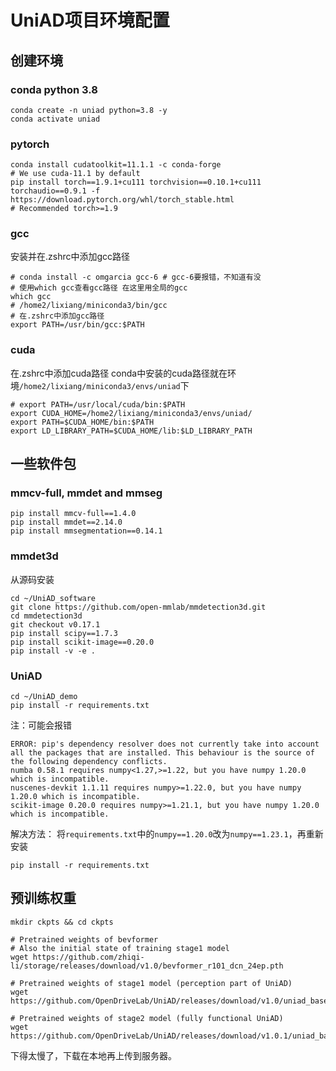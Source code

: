# UniAD项目环境配置

## 创建环境

### conda python 3.8

```shell
conda create -n uniad python=3.8 -y
conda activate uniad
```

### pytorch

```shell
conda install cudatoolkit=11.1.1 -c conda-forge
# We use cuda-11.1 by default
pip install torch==1.9.1+cu111 torchvision==0.10.1+cu111 torchaudio==0.9.1 -f https://download.pytorch.org/whl/torch_stable.html
# Recommended torch>=1.9
```
### gcc
安装并在.zshrc中添加gcc路径

```shell
# conda install -c omgarcia gcc-6 # gcc-6要报错，不知道有没
# 使用which gcc查看gcc路径 在这里用全局的gcc
which gcc
# /home2/lixiang/miniconda3/bin/gcc
# 在.zshrc中添加gcc路径
export PATH=/usr/bin/gcc:$PATH
```
### cuda
在.zshrc中添加cuda路径
conda中安装的cuda路径就在环境`/home2/lixiang/miniconda3/envs/uniad`下

```shell
# export PATH=/usr/local/cuda/bin:$PATH
export CUDA_HOME=/home2/lixiang/miniconda3/envs/uniad/
export PATH=$CUDA_HOME/bin:$PATH
export LD_LIBRARY_PATH=$CUDA_HOME/lib:$LD_LIBRARY_PATH
```

## 一些软件包

### mmcv-full, mmdet and mmseg
```shell
pip install mmcv-full==1.4.0
pip install mmdet==2.14.0
pip install mmsegmentation==0.14.1
```

### mmdet3d
从源码安装
```
cd ~/UniAD_software
git clone https://github.com/open-mmlab/mmdetection3d.git
cd mmdetection3d
git checkout v0.17.1
pip install scipy==1.7.3
pip install scikit-image==0.20.0
pip install -v -e .
```

### UniAD
```shell 
cd ~/UniAD_demo
pip install -r requirements.txt
```

注：可能会报错
```shell
ERROR: pip's dependency resolver does not currently take into account all the packages that are installed. This behaviour is the source of the following dependency conflicts.
numba 0.58.1 requires numpy<1.27,>=1.22, but you have numpy 1.20.0 which is incompatible.
nuscenes-devkit 1.1.11 requires numpy>=1.22.0, but you have numpy 1.20.0 which is incompatible.
scikit-image 0.20.0 requires numpy>=1.21.1, but you have numpy 1.20.0 which is incompatible.
```
解决方法：
将`requirements.txt`中的`numpy==1.20.0`改为`numpy==1.23.1`，再重新安装
```shell
pip install -r requirements.txt
```

## 预训练权重

```shell
mkdir ckpts && cd ckpts

# Pretrained weights of bevformer
# Also the initial state of training stage1 model
wget https://github.com/zhiqi-li/storage/releases/download/v1.0/bevformer_r101_dcn_24ep.pth

# Pretrained weights of stage1 model (perception part of UniAD)
wget https://github.com/OpenDriveLab/UniAD/releases/download/v1.0/uniad_base_track_map.pth

# Pretrained weights of stage2 model (fully functional UniAD)
wget https://github.com/OpenDriveLab/UniAD/releases/download/v1.0.1/uniad_base_e2e.pth
```

下得太慢了，下载在本地再上传到服务器。